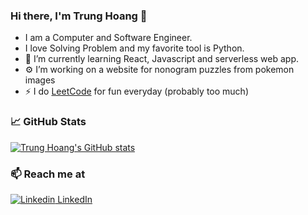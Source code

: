 ### Hi there, I'm Trung Hoang 👋
- I am a Computer and Software Engineer. 
- I love Solving Problem and my favorite tool is Python. 
- 🌱 I’m currently learning React, Javascript and serverless web app.
- ⚙️ I’m  working on a website for nonogram puzzles from pokemon images
- ⚡ I do [LeetCode](https://leetcode.com/JummyEgg/) for fun everyday (probably too much)

### &#x1f4c8; GitHub Stats
[![Trung Hoang's GitHub stats](https://github-readme-stats.vercel.app/api?username=trung-hn&count_private=true&hide=issues,contribs&show_icons=true&theme=gruvbox)](https://github.com/trung-hn/trung-hn/blob/master/README.md)


### 📫 Reach me at
[![Linkedin](https://i.stack.imgur.com/gVE0j.png) LinkedIn](https://www.linkedin.com/in/trung-hn/)

<!-- 
**trung-hn/trung-hn** is a ✨ _special_ ✨ repository because its `README.md` (this file) appears on your GitHub profile.

Here are some ideas to get you started:
- 🔭 I’m currently working on ...
- 👯 I’m looking to collaborate on ...
- 🤔 I’m looking for help with ...
- 💬 Ask me about ...
- 📫 How to reach me: ...
- 😄 Pronouns: ...
- ⚡ Fun fact: ...

Ref: https://github.com/anuraghazra/github-readme-stats
![Docker](https://img.shields.io/badge/-Docker-black?style=flat-square&logo=docker)

### Tools I use
![Python](https://img.shields.io/badge/-Python-black?style=flat-square&logo=Python)
![C/C++](https://img.shields.io/badge/-C++-00599C?style=flat-square&logo=c)
![Java](https://img.shields.io/badge/-java-E34A86?style=flat-square&logo=java)
![JavaScript](https://img.shields.io/badge/-JavaScript-black?style=flat-square&logo=javascript)
![React](https://img.shields.io/badge/-React-black?style=flat-square&logo=react)
![Nodejs](https://img.shields.io/badge/-Nodejs-black?style=flat-square&logo=Node.js)
![Bootstrap](https://img.shields.io/badge/-Bootstrap-563D7C?style=flat-square&logo=bootstrap)
![MongoDB](https://img.shields.io/badge/-MongoDB-black?style=flat-square&logo=mongodb)
![MySQL](https://img.shields.io/badge/-MySQL-black?style=flat-square&logo=mysql)
![Heroku](https://img.shields.io/badge/-Heroku-430098?style=flat-square&logo=heroku)
![Amazon AWS](https://img.shields.io/badge/Amazon%20AWS-232F3E?style=flat-square&logo=amazon-aws)
![Git](https://img.shields.io/badge/-Git-black?style=flat-square&logo=git)

[![Top Languages](https://github-readme-stats.vercel.app/api/top-langs/?username=trung-hn&hide=html&theme=gruvbox&layout=default&card_width=495&langs_count=10)](https://github.com/trung-hn/trung-hn/blob/master/README.md)

-->
